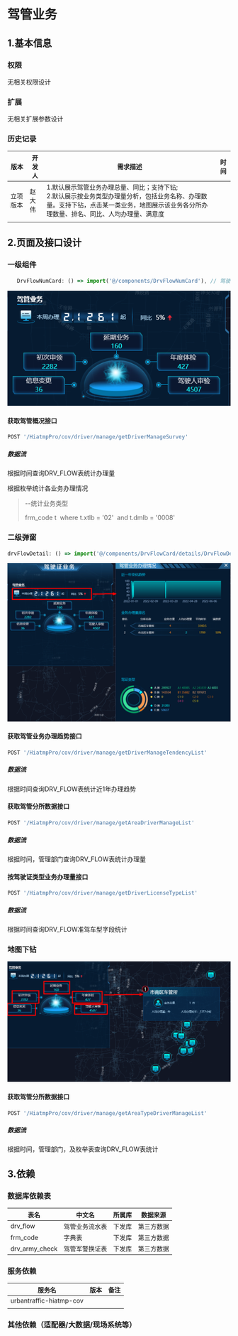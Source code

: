 # 驾管业务

## 1.基本信息

### 权限

无相关权限设计

### 扩展

无相关扩展参数设计

### 历史记录

| 版本     | 开发人 | 需求描述                                                     | 时间 |
| -------- | ------ | ------------------------------------------------------------ | ---- |
| 立项版本 | 赵大伟 | 1.默认展示驾管业务办理总量、同比；支持下钻;<br/>2.默认展示按业务类型办理量分析，包括业务名称、办理数量。支持下钻，点击某一类业务，地图展示该业务各分所办理数量、排名、同比、人均办理量、满意度 |      |
|          |        |                                                              |      |

## 2.页面及接口设计

### 一级组件

```javascript
   DrvFlowNumCard: () => import('@/components/DrvFlowNumCard'), // 驾驶人保有量
```

![1657623959223](assets\1657623959223.png)

#### 获取驾管概况接口

```javascript
POST '/HiatmpPro/cov/driver/manage/getDriverManageSurvey'
```

##### 数据流

根据时间查询DRV_FLOW表统计办理量

根据枚举统计各业务办理情况

> --统计业务类型 
>
> frm_code t
> ​        where t.xtlb = '02'
> ​        and t.dmlb = '0008'

### 二级弹窗

```javascript
drvFlowDetail: () => import('@/components/DrvFlowCard/details/DrvFlowDetail'), // 驾管业务类型下钻
```

![1657624125496](assets\1657624125496.png)

#### 获取驾管业务办理趋势接口

```javascript
POST '/HiatmpPro/cov/driver/manage/getDriverManageTendencyList'
```

##### 数据流

根据时间查询DRV_FLOW表统计近1年办理趋势

#### 获取驾管分所数据接口

```javascript
POST '/HiatmpPro/cov/driver/manage/getAreaDriverManageList'
```

##### 数据流

根据时间，管理部门查询DRV_FLOW表统计办理量

#### 按驾驶证类型业务办理量接口

```javascript
POST '/HiatmpPro/cov/driver/manage/getDriverLicenseTypeList'
```

##### 数据流

根据时间查询DRV_FLOW准驾车型字段统计

### 地图下钻

![1657624377672](assets\1657624377672.png)

#### 获取驾管分所数据接口

```javascript
POST '/HiatmpPro/cov/driver/manage/getAreaTypeDriverManageList'
```

##### 数据流

根据时间，管理部门，及枚举表查询DRV_FLOW表统计

## 3.依赖

### 数据库依赖表

| 表名           | 中文名         | 所属库 | 数据来源   |
| -------------- | -------------- | ------ | ---------- |
| drv_flow       | 驾管业务流水表 | 下发库 | 第三方数据 |
| frm_code       | 字典表         | 下发库 | 第三方数据 |
| drv_army_check | 驾管军警换证表 | 下发库 | 第三方数据 |

### 服务依赖

| 服务名                  | 版本 | 备注 |
| ----------------------- | ---- | ---- |
| urbantraffic-hiatmp-cov |      |      |
|                         |      |      |

### 其他依赖（适配器/大数据/现场系统等）